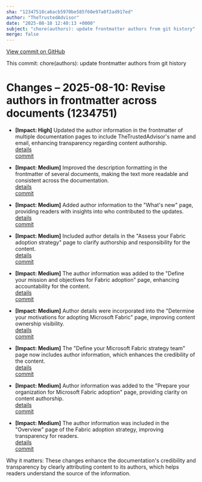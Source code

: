 ```yaml
---
sha: "12347518ca6acb5970be585f60e97a0f2ad917ed"
author: "TheTrustedAdvisor"
date: "2025-08-10 12:40:13 +0000"
subject: "chore(authors): update frontmatter authors from git history"
merge: false
---
```


[View commit on GitHub](https://github.com/TheTrustedAdvisor/FabricAdoptionFramework/commit/12347518ca6acb5970be585f60e97a0f2ad917ed)

This commit: chore(authors): update frontmatter authors from git history

# Changes – 2025-08-10: Revise authors in frontmatter across documents (1234751)

- **[Impact: High]** Updated the author information in the frontmatter of multiple documentation pages to include TheTrustedAdvisor's name and email, enhancing transparency regarding content authorship.  
   [details](/docs/about/changes/2025-08-10-update-authors)  
   [commit](https://github.com/TheTrustedAdvisor/FabricAdoptionFramework/commit/12347518ca6acb5970be585f60e97a0f2ad917ed)

- **[Impact: Medium]** Improved the description formatting in the frontmatter of several documents, making the text more readable and consistent across the documentation.  
   [details](/docs/about/changes/2025-08-10-improve-description-formatting)  
   [commit](https://github.com/TheTrustedAdvisor/FabricAdoptionFramework/commit/12347518ca6acb5970be585f60e97a0f2ad917ed)

- **[Impact: Medium]** Added author information to the "What's new" page, providing readers with insights into who contributed to the updates.  
   [details](/docs/about/changes/2025-08-10-add-authors-to-whats-new)  
   [commit](https://github.com/TheTrustedAdvisor/FabricAdoptionFramework/commit/12347518ca6acb5970be585f60e97a0f2ad917ed)

- **[Impact: Medium]** Included author details in the "Assess your Fabric adoption strategy" page to clarify authorship and responsibility for the content.  
   [details](/docs/about/changes/2025-08-10-add-authors-to-assess-strategy)  
   [commit](https://github.com/TheTrustedAdvisor/FabricAdoptionFramework/commit/12347518ca6acb5970be585f60e97a0f2ad917ed)

- **[Impact: Medium]** The author information was added to the "Define your mission and objectives for Fabric adoption" page, enhancing accountability for the content.  
   [details](/docs/about/changes/2025-08-10-add-authors-to-mission-objectives)  
   [commit](https://github.com/TheTrustedAdvisor/FabricAdoptionFramework/commit/12347518ca6acb5970be585f60e97a0f2ad917ed)

- **[Impact: Medium]** Author details were incorporated into the "Determine your motivations for adopting Microsoft Fabric" page, improving content ownership visibility.  
   [details](/docs/about/changes/2025-08-10-add-authors-to-motivations)  
   [commit](https://github.com/TheTrustedAdvisor/FabricAdoptionFramework/commit/12347518ca6acb5970be585f60e97a0f2ad917ed)

- **[Impact: Medium]** The "Define your Microsoft Fabric strategy team" page now includes author information, which enhances the credibility of the content.  
   [details](/docs/about/changes/2025-08-10-add-authors-to-strategy-team)  
   [commit](https://github.com/TheTrustedAdvisor/FabricAdoptionFramework/commit/12347518ca6acb5970be585f60e97a0f2ad917ed)

- **[Impact: Medium]** Author information was added to the "Prepare your organization for Microsoft Fabric adoption" page, providing clarity on content authorship.  
   [details](/docs/about/changes/2025-08-10-add-authors-to-prepare-organization)  
   [commit](https://github.com/TheTrustedAdvisor/FabricAdoptionFramework/commit/12347518ca6acb5970be585f60e97a0f2ad917ed)

- **[Impact: Medium]** The author information was included in the "Overview" page of the Fabric adoption strategy, improving transparency for readers.  
   [details](/docs/about/changes/2025-08-10-add-authors-to-overview)  
   [commit](https://github.com/TheTrustedAdvisor/FabricAdoptionFramework/commit/12347518ca6acb5970be585f60e97a0f2ad917ed)

Why it matters: These changes enhance the documentation's credibility and transparency by clearly attributing content to its authors, which helps readers understand the source of the information.
